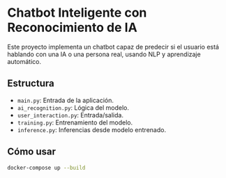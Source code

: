 # Chatbot Inteligente con Reconocimiento de IA

Este proyecto implementa un chatbot capaz de predecir si el usuario está hablando con una IA o una persona real, usando NLP y aprendizaje automático.

## Estructura
- `main.py`: Entrada de la aplicación.
- `ai_recognition.py`: Lógica del modelo.
- `user_interaction.py`: Entrada/salida.
- `training.py`: Entrenamiento del modelo.
- `inference.py`: Inferencias desde modelo entrenado.

## Cómo usar
```bash
docker-compose up --build

